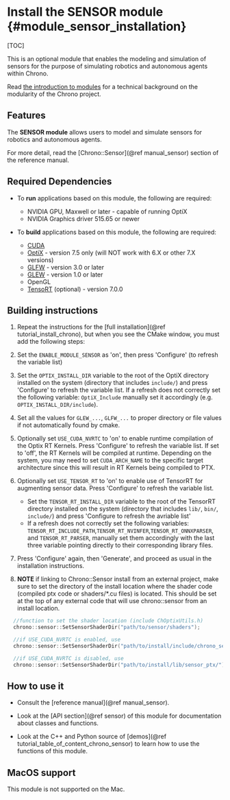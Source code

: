 Install the SENSOR module   {#module_sensor_installation}
===============================

[TOC]

This is an optional module that enables the modeling and simulation of sensors for the purpose of simulating robotics and autonomous agents within Chrono.

Read [the introduction to modules](modularity.html) for a technical
background on the modularity of the Chrono project.


## Features

The **SENSOR module** allows users to model and simulate sensors for robotics and autonomous agents.

For more detail, read the [Chrono::Sensor](@ref manual_sensor) section of the reference manual.


## Required Dependencies

- To **run** applications based on this module, the following are required:
  * NVIDIA GPU, Maxwell or later - capable of running OptiX
  * NVIDIA Graphics driver 515.65 or newer

- To **build** applications based on this module, the following are required:
  * [CUDA](https://developer.nvidia.com/cuda-downloads)
  * [OptiX](https://developer.nvidia.com/designworks/optix/download) - version 7.5 only (will NOT work with 6.X or other 7.X versions)
  * [GLFW](https://www.glfw.org/) - version 3.0 or later
  * [GLEW](http://glew.sourceforge.net/) - version 1.0 or later
  * OpenGL
  * [TensoRT](https://developer.nvidia.com/tensorrt) (optional) - version 7.0.0

## Building instructions

1. Repeat the instructions for the [full installation](@ref tutorial_install_chrono), but when you see the CMake window, you must add the following steps:

2. Set the `ENABLE_MODULE_SENSOR` as 'on', then press 'Configure' (to refresh the variable list)

3. Set the `OPTIX_INSTALL_DIR` variable to the root of the OptiX directory installed on the system (directory that includes `include/`) and press 'Configure' to refresh the variable list. If a refresh does not correctly set the following variable: `OptiX_Include` manually set it accordingly (e.g. `OPTIX_INSTALL_DIR/include`).

5. Set all the values for `GLEW_...`, `GLFW_...` to proper directory or file values if not automatically found by cmake.

6. Optionally set `USE_CUDA_NVRTC` to 'on' to enable runtime compilation of the Optix RT Kernels. Press 'Configure' to refresh the variable list. If set to 'off', the RT Kernels will be compiled at runtime. Depending on the system, you may need to set `CUDA_ARCH_NAME` to the specific target architecture since this will result in RT Kernels being compiled to PTX.

7. Optionally set `USE_TENSOR_RT` to 'on' to enable use of TensorRT for augmenting sensor data. Press 'Configure' to refresh the variable list.
    * Set the `TENSOR_RT_INSTALL_DIR` variable to the root of the TensorRT directory installed on the system (directory that includes `lib/`, `bin/`, `include/`) and press 'Configure to refresh the avriable list'
    * If a refresh does not correctly set the following variables: `TENSOR_RT_INCLUDE_PATH`,`TENSOR_RT_NVINFER`,`TENSOR_RT_ONNXPARSER`, and `TENSOR_RT_PARSER`, manually set them accordingly with the last three variable pointing directly to their corresponding library files.

8. Press 'Configure' again, then 'Generate', and proceed as usual in the installation instructions.

9. **NOTE** if linking to Chrono::Sensor install from an external project, make sure to set the directory of the install location where the shader code (compiled ptx code or shaders/*.cu files) is located. This should be set at the top of any external code that will use chrono::sensor from an install location.
  ```cpp
    //function to set the shader location (include ChOptixUtils.h)
    chrono::sensor::SetSensorShaderDir("path/to/sensor/shaders");

    //if USE_CUDA_NVRTC is enabled, use
    chrono::sensor::SetSensorShaderDir("path/to/install/include/chrono_sensor/optix/shaders/");

    //if USE_CUDA_NVRTC is disabled, use
    chrono::sensor::SetSensorShaderDir("path/to/install/lib/sensor_ptx/");
  ```
## How to use it

- Consult the [reference manual](@ref manual_sensor).

- Look at the [API section](@ref sensor) of this module for documentation about classes and functions.

- Look at the C++ and Python source of [demos](@ref tutorial_table_of_content_chrono_sensor) to learn how to use the functions of this module.

## MacOS support

This module is not supported on the Mac.
